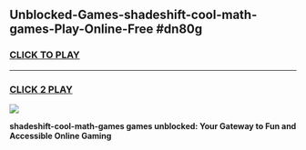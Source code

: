 
## Unblocked-Games-shadeshift-cool-math-games-Play-Online-Free #dn80g
<h3>
<a href="https://us.freeplayer.one?title=shadeshift-cool-math-games&ref=10M">CLICK TO PLAY</a></h3>
<hr>

<h3>
<a href="https://us.freeplayer.one?title=shadeshift-cool-math-games&ref=10M">CLICK 2 PLAY</a>
  
</h3>

<a href="https://us.freeplayer.one?title=shadeshift-cool-math-games&ref=10M"><img src="https://clearcache.store/games.png"></a>


**shadeshift-cool-math-games games unblocked: Your Gateway to Fun and Accessible Online Gaming**
